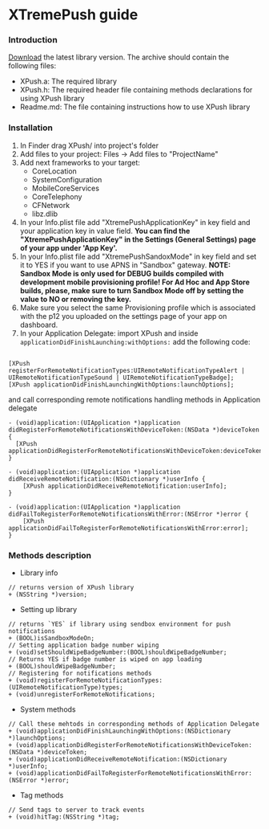 XTremePush guide
==================

### Introduction


[Download](https://github.com/xtremepush/XtremePush_iOS/archive/master.zip) the latest library version. The archive should contain the following files:

* XPush.a: The required library
* XPush.h: The required header file containing methods declarations for using XPush library
* Readme.md: The file containing instructions how to use XPush library

### Installation

1. In Finder drag XPush/ into project's folder
2. Add files to your project: Files -> Add files to "ProjectName"
3. Add next frameworks to your target:
	* CoreLocation
	* SystemConfiguration
	* MobileCoreServices
	* CoreTelephony
	* CFNetwork
	* libz.dlib
4. In your Info.plist file add "XtremePushApplicationKey" in key field and your application key in value field. **You can find the "XtremePushApplicationKey" in the Settings (General Settings) page of your app under 'App Key'.**
5. In your Info.plist file add "XtremePushSandoxMode" in key field and set it to YES if you want to use APNS in "Sandbox" gateway. **NOTE: Sandbox Mode is only used for DEBUG builds compiled with development mobile provisioning profile! For Ad Hoc and App Store builds, please, make sure to turn Sandbox Mode off by setting the value to NO or removing the key.**
6. Make sure you select the same Provisioning profile which is associated with the p12 you uploaded on the settings page of your app on dashboard.
7. In your Application Delegate: import XPush and inside `applicationDidFinishLaunching:withOptions:` add the following code:

```objc

[XPush registerForRemoteNotificationTypes:UIRemoteNotificationTypeAlert | UIRemoteNotificationTypeSound | UIRemoteNotificationTypeBadge];
[XPush applicationDidFinishLaunchingWithOptions:launchOptions];
```

and call corresponding remote notifications handling methods in Application delegate

```objc
- (void)application:(UIApplication *)application didRegisterForRemoteNotificationsWithDeviceToken:(NSData *)deviceToken {
  [XPush applicationDidRegisterForRemoteNotificationsWithDeviceToken:deviceToken];
}

- (void)application:(UIApplication *)application didReceiveRemoteNotification:(NSDictionary *)userInfo {
	[XPush applicationDidReceiveRemoteNotification:userInfo];
}

- (void)application:(UIApplication *)application didFailToRegisterForRemoteNotificationsWithError:(NSError *)error {
	[XPush applicationDidFailToRegisterForRemoteNotificationsWithError:error];
}
```

### Methods description

* Library info

```objc
// returns version of XPush library
+ (NSString *)version;
```

* Setting up library

```objc
// returns `YES` if library using sendbox environment for push notifications
+ (BOOL)isSandboxModeOn;
// Setting application badge number wiping
+ (void)setShouldWipeBadgeNumber:(BOOL)shouldWipeBadgeNumber;
// Returns YES if badge number is wiped on app loading
+ (BOOL)shouldWipeBadgeNumber;
// Registering for notifications methods
+ (void)registerForRemoteNotificationTypes:(UIRemoteNotificationType)types;
+ (void)unregisterForRemoteNotifications;
```

* System methods

```objc
// Call these mehtods in corresponding methods of Application Delegate
+ (void)applicationDidFinishLaunchingWithOptions:(NSDictionary *)launchOptions;
+ (void)applicationDidRegisterForRemoteNotificationsWithDeviceToken:(NSData *)deviceToken;
+ (void)applicationDidReceiveRemoteNotification:(NSDictionary *)userInfo;
+ (void)applicationDidFailToRegisterForRemoteNotificationsWithError:(NSError *)error;
```

* Tag methods

```objc
// Send tags to server to track events
+ (void)hitTag:(NSString *)tag;
```